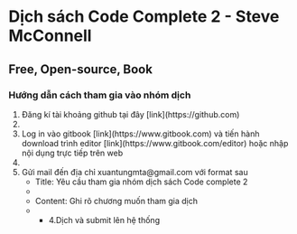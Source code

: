 Dịch sách Code Complete 2 - Steve McConnell
===========================================
Free, Open-source, Book
-----------------------
### Hướng dẫn cách tham gia vào nhóm dịch
<ol>
  <li>Đăng kí tài khoảng github tại đây [link](https://github.com) <li>
  <li>Log in vào gitbook [link](https://www.gitbook.com) và tiến hành download trình editor [link](https://www.gitbook.com/editor) hoặc nhập nội dụng trực tiếp trên web<li>
  <li>Gửi mail đến địa chỉ xuantungmta@gmail.com với format sau
    <ul>
    <li>Title: Yêu cầu tham gia nhóm dịch sách Code complete 2<li>
    <li>Content: Ghi rõ chương muốn tham gia dịch<li>
    <ul>
  <li>
  4.Dịch và submit lên hệ thống
<ol>
